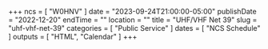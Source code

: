 +++
ncs = [ "W0HNV" ]
date = "2023-09-24T21:00:00-05:00"
publishDate = "2022-12-20"
endTime = ""
location = ""
title = "UHF/VHF Net 39"
slug = "uhf-vhf-net-39"
categories = [ "Public Service" ]
dates = [ "NCS Schedule" ]
outputs = [ "HTML", "Calendar" ]
+++
